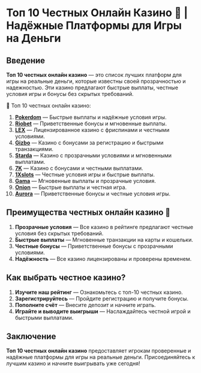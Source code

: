 # Топ 10 Честных Онлайн Казино 🎰 | Надёжные Платформы для Игры на Деньги

## Введение

**Топ 10 честных онлайн казино** — это список лучших платформ для игры на реальные деньги, которые известны своей прозрачностью и надежностью. Эти казино предлагают быстрые выплаты, честные условия игры и бонусы без скрытых требований.

🎰 Топ 10 честных онлайн казино:

1. **[Pokerdom](https://brandplay.link/4k77v2yx)** — Быстрые выплаты и надёжные условия игры.
2. **[Riobet](https://brandplay.link/7xBLTPyj)** — Приветственные бонусы и мгновенные выплаты.
3. **[LEX](https://brandplay.link/zW4hdDFV)** — Лицензированное казино с фриспинами и честными условиями.
4. **[Gizbo](https://brandplay.link/bprXw4YV)** — Казино с бонусами за регистрацию и быстрыми транзакциями.
5. **[Starda](https://brandplay.link/fB7xwRFL)** — Казино с прозрачными условиями и мгновенными выплатами.
6. **[7K](https://brandplay.link/BvQyFShp)** — Казино с бонусами и честными выплатами.
7. **[1Xslots](https://brandplay.link/hSB1khtr)** — Честные условия игры и быстрые выплаты.
8. **[Gama](https://brandplay.link/j6NMKsDz)** — Мгновенные выплаты и прозрачные условия.
9. **[Onion](https://brandplay.link/zBGRVpQ9)** — Быстрые выплаты и честная игра.
10. **[Aurora](https://10trafic-stat2.com/click/668546556bcc6313411604bd/6766/13032/subaccount)** — Приветственные бонусы и честные условия игры.

## Преимущества честных онлайн казино 🎯

1. **Прозрачные условия** — Все казино в рейтинге предлагают честные условия без скрытых требований.
2. **Быстрые выплаты** — Мгновенные транзакции на карты и кошельки.
3. **Честные бонусы** — Приветственные бонусы с прозрачными условиями.
4. **Надёжность** — Все казино лицензированы и проверены временем.

## Как выбрать честное казино?

1. **Изучите наш рейтинг** — Ознакомьтесь с топ-10 честных казино.
2. **Зарегистрируйтесь** — Пройдите регистрацию и получите бонусы.
3. **Пополните счёт** — Внесите депозит и начните играть.
4. **Играйте и выводите выигрыши** — Наслаждайтесь честной игрой и быстрыми выплатами.

## Заключение

**Топ 10 честных онлайн казино** предоставляет игрокам проверенные и надёжные платформы для игры на реальные деньги. Присоединяйтесь к лучшим казино и начните выигрывать уже сегодня!

